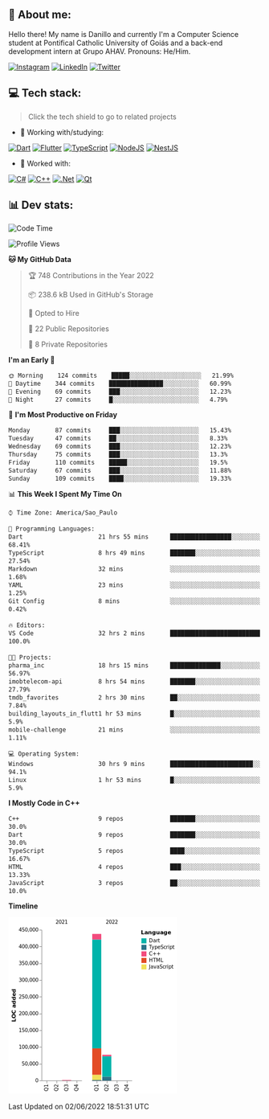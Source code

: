 ## 🌈 About me:
Hello there! My name is Danillo and currently I'm a Computer Science student at Pontifical Catholic University of Goiás and a back-end development intern at Grupo AHAV. Pronouns: He/Him.

[![Instagram](https://img.shields.io/badge/Instagram-%23E4405F.svg?logo=Instagram&logoColor=white)](https://instagram.com/danilloilggner) [![LinkedIn](https://img.shields.io/badge/LinkedIn-%230077B5.svg?logo=linkedin&logoColor=white)](https://linkedin.com/in/danilloism) [![Twitter](https://img.shields.io/badge/Twitter-%231DA1F2.svg?logo=Twitter&logoColor=white)](https://twitter.com/danilloism) 

## 💻 Tech stack:
> Click the tech shield to go to related projects

- 🔭 Working with/studying:

[![Dart](https://img.shields.io/badge/dart-%230175C2.svg?style=for-the-badge&logo=dart&logoColor=white)](https://github.com/danilloism/danilloism/blob/main/Flutter.md) [![Flutter](https://img.shields.io/badge/Flutter-%2302569B.svg?style=for-the-badge&logo=Flutter&logoColor=white)](https://github.com/danilloism/danilloism/blob/main/Flutter.md) [![TypeScript](https://img.shields.io/badge/typescript-%23007ACC.svg?style=for-the-badge&logo=typescript&logoColor=white)](https://github.com/danilloism/danilloism/blob/main/Typescript.md) [![NodeJS](https://img.shields.io/badge/node.js-6DA55F?style=for-the-badge&logo=node.js&logoColor=white)](https://github.com/danilloism/danilloism/blob/main/Node.js.md) [![NestJS](https://img.shields.io/badge/nestjs-%23E0234E.svg?style=for-the-badge&logo=nestjs&logoColor=white)](https://github.com/danilloism/danilloism/blob/main/Nest.js.md)
<!---
- 🌱 Currently learning:

![Vue.js](https://img.shields.io/badge/vuejs-%2335495e.svg?style=for-the-badge&logo=vuedotjs&logoColor=%234FC08D) ![Angular](https://img.shields.io/badge/angular-%23DD0031.svg?style=for-the-badge&logo=angular&logoColor=white)
--->
- 💫 Worked with:

[![C#](https://img.shields.io/badge/c%23-%23239120.svg?style=for-the-badge&logo=c-sharp&logoColor=white)](#) [![C++](https://img.shields.io/badge/c++-%2300599C.svg?style=for-the-badge&logo=c%2B%2B&logoColor=white)](https://github.com/danilloism/danilloism/blob/main/C%2B%2B.md) [![.Net](https://img.shields.io/badge/.NET-5C2D91?style=for-the-badge&logo=.net&logoColor=white)](#) [![Qt](https://img.shields.io/badge/Qt-%23217346.svg?style=for-the-badge&logo=Qt&logoColor=white)](https://github.com/danilloism/danilloism/blob/main/C%2B%2B.md)

## 📊 Dev stats:
<!---
[![](https://github-readme-stats.vercel.app/api?username=danilloism&theme=radical&hide_border=false&include_all_commits=false&count_private=false)](#)<br>
[![](https://github-readme-streak-stats.herokuapp.com/?user=danilloism&theme=radical&hide_border=false)](#)<br>
[![](https://github-readme-stats.vercel.app/api/top-langs/?username=danilloism&theme=radical&hide_border=false&include_all_commits=false&count_private=false&layout=compact)](#)<br>
--->
<!--START_SECTION:waka-->
![Code Time](http://img.shields.io/badge/Code%20Time-0%20secs-blue)

![Profile Views](http://img.shields.io/badge/Profile%20Views-25-blue)

**🐱 My GitHub Data** 

> 🏆 748 Contributions in the Year 2022
 > 
> 📦 238.6 kB Used in GitHub's Storage 
 > 
> 💼 Opted to Hire
 > 
> 📜 22 Public Repositories 
 > 
> 🔑 8 Private Repositories  
 > 
**I'm an Early 🐤** 

```text
🌞 Morning    124 commits    █████░░░░░░░░░░░░░░░░░░░░   21.99% 
🌆 Daytime    344 commits    ███████████████░░░░░░░░░░   60.99% 
🌃 Evening    69 commits     ███░░░░░░░░░░░░░░░░░░░░░░   12.23% 
🌙 Night      27 commits     █░░░░░░░░░░░░░░░░░░░░░░░░   4.79%

```
📅 **I'm Most Productive on Friday** 

```text
Monday       87 commits     ███░░░░░░░░░░░░░░░░░░░░░░   15.43% 
Tuesday      47 commits     ██░░░░░░░░░░░░░░░░░░░░░░░   8.33% 
Wednesday    69 commits     ███░░░░░░░░░░░░░░░░░░░░░░   12.23% 
Thursday     75 commits     ███░░░░░░░░░░░░░░░░░░░░░░   13.3% 
Friday       110 commits    █████░░░░░░░░░░░░░░░░░░░░   19.5% 
Saturday     67 commits     ███░░░░░░░░░░░░░░░░░░░░░░   11.88% 
Sunday       109 commits    ████░░░░░░░░░░░░░░░░░░░░░   19.33%

```


📊 **This Week I Spent My Time On** 

```text
⌚︎ Time Zone: America/Sao_Paulo

💬 Programming Languages: 
Dart                     21 hrs 55 mins      █████████████████░░░░░░░░   68.41% 
TypeScript               8 hrs 49 mins       ███████░░░░░░░░░░░░░░░░░░   27.54% 
Markdown                 32 mins             ░░░░░░░░░░░░░░░░░░░░░░░░░   1.68% 
YAML                     23 mins             ░░░░░░░░░░░░░░░░░░░░░░░░░   1.25% 
Git Config               8 mins              ░░░░░░░░░░░░░░░░░░░░░░░░░   0.42%

🔥 Editors: 
VS Code                  32 hrs 2 mins       █████████████████████████   100.0%

🐱‍💻 Projects: 
pharma_inc               18 hrs 15 mins      ██████████████░░░░░░░░░░░   56.97% 
imobtelecom-api          8 hrs 54 mins       ███████░░░░░░░░░░░░░░░░░░   27.79% 
tmdb_favorites           2 hrs 30 mins       ██░░░░░░░░░░░░░░░░░░░░░░░   7.84% 
building_layouts_in_flutt1 hr 53 mins        █░░░░░░░░░░░░░░░░░░░░░░░░   5.9% 
mobile-challenge         21 mins             ░░░░░░░░░░░░░░░░░░░░░░░░░   1.11%

💻 Operating System: 
Windows                  30 hrs 9 mins       ███████████████████████░░   94.1% 
Linux                    1 hr 53 mins        █░░░░░░░░░░░░░░░░░░░░░░░░   5.9%

```

**I Mostly Code in C++** 

```text
C++                      9 repos             ███████░░░░░░░░░░░░░░░░░░   30.0% 
Dart                     9 repos             ███████░░░░░░░░░░░░░░░░░░   30.0% 
TypeScript               5 repos             ████░░░░░░░░░░░░░░░░░░░░░   16.67% 
HTML                     4 repos             ███░░░░░░░░░░░░░░░░░░░░░░   13.33% 
JavaScript               3 repos             ██░░░░░░░░░░░░░░░░░░░░░░░   10.0%

```


**Timeline**

![Chart not found](https://raw.githubusercontent.com/danilloism/danilloism/main/charts/bar_graph.png) 


 Last Updated on 02/06/2022 18:51:31 UTC
<!--END_SECTION:waka-->
